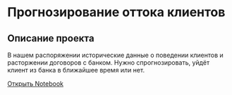 # Прогнозирование оттока клиентов
## Описание проекта

В нашем распоряжении исторические данные о поведении клиентов и расторжении договоров с банком. Нужно спрогнозировать, уйдёт клиент из банка в ближайшее время или нет.

[Открыть Notebook](https://github.com/S1udent/yandex-practicum/blob/main/7-Прогнозирование%20оттока%20клиентов/Прогнозирование%20оттока%20клиентов.ipynb)
